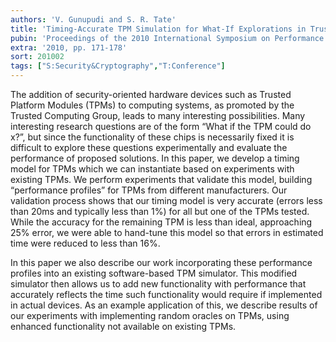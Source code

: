 ```yaml
---
authors: 'V. Gunupudi and S. R. Tate'
title: 'Timing-Accurate TPM Simulation for What-If Explorations in Trusted Computing'
pubin: 'Proceedings of the 2010 International Symposium on Performance Evaluation of Computer and Telecommunication Systems'
extra: '2010, pp. 171-178'
sort: 201002
tags: ["S:Security&Cryptography","T:Conference"]
---
```

The addition of security-oriented hardware devices such as Trusted Platform Modules (TPMs) to computing systems, as promoted by the Trusted Computing Group, leads to many interesting possibilities. Many interesting research questions are of the form “What if the TPM could do x?”, but since the functionality of these chips is necessarily fixed it is difficult to explore these questions experimentally and evaluate the performance of proposed solutions. In this paper, we develop a timing model for TPMs which we can instantiate based on experiments with existing TPMs. We perform experiments that validate this model, building “performance profiles” for TPMs from different manufacturers. Our validation process shows that our timing model is very accurate (errors less than 20ms and typically less than 1%) for all but one of the TPMs tested. While the accuracy for the remaining TPM is less than ideal, approaching 25% error, we were able to hand-tune this model so that errors in estimated time were reduced to less than 16%.

In this paper we also describe our work incorporating these performance profiles into an existing software-based TPM simulator. This modified simulator then allows us to add new functionality with performance that accurately reflects the time such functionality would require if implemented in actual devices. As an example application of this, we describe results of our experiments with implementing random oracles on TPMs, using enhanced functionality not available on existing TPMs.




